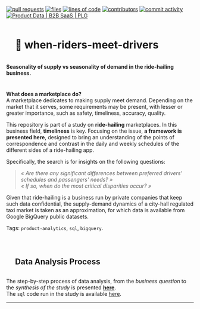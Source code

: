 <!-- [![Stars](https://img.shields.io/github/stars/isis-santos-costa/when-riders-meet-drivers?style=social)](https://github.com/isis-santos-costa/when-riders-meet-drivers/)  -->
[![pull requests](https://img.shields.io/github/issues-pr-closed/isis-santos-costa/when-riders-meet-drivers?color=brightgreen)](https://github.com/isis-santos-costa/when-riders-meet-drivers/pulls?q=is%3Apr)
[![files](https://img.shields.io/github/directory-file-count/isis-santos-costa/when-riders-meet-drivers)](https://github.com/isis-santos-costa/when-riders-meet-drivers/)
[![lines of code](https://img.shields.io/tokei/lines/github/isis-santos-costa/when-riders-meet-drivers?color=purple)](https://github.com/isis-santos-costa/when-riders-meet-drivers/)
[![contributors](https://img.shields.io/github/contributors/isis-santos-costa/when-riders-meet-drivers?color=lightgrey)](https://www.linkedin.com/in/isis-santos-costa/)
[![commit activity](https://img.shields.io/github/commit-activity/m/isis-santos-costa/when-riders-meet-drivers)](https://github.com/isis-santos-costa/when-riders-meet-drivers/)
[![Product Data | B2B SaaS | PLG](https://img.shields.io/badge/product%20data%20%7C%20b2b%20saas%20%7C%20plg-%E2%98%95-purple)](https://www.linkedin.com/in/isis-santos-costa/)   

<div id="user-content-toc"><ul><summary><h1 style="display: inline-block;">🚖 when-riders-meet-drivers</h1></summary></ul></div>
<b>Seasonality of supply vs seasonality of demand in the ride-hailing business.  </b>

<!-- ------------------------------------------------------------------------------------------------------------------------------------ -->
<!-- Illustration -->
<!-- ![ride-hailing-1](https://user-images.githubusercontent.com/58894233/232349913-2782cbc6-2e31-4219-8e97-61abd0ce4bf0.png) -->

#


<!-- ------------------------------------------------------------------------------------------------------------------------------------ -->
<!-- Intro -->

**What does a marketplace do?**  
A marketplace dedicates to making supply meet demand. Depending on the market that it serves, some requirements may be present, with lesser or greater importance, such as safety, timeliness, accuracy, quality.  

This repository is part of a study on **ride-hailing** marketplaces. In this business field, **timeliness** is key. Focusing on the issue, **a framework is presented here**, designed to bring an understanding of the points of correspondence and contrast in the daily and weekly schedules of the different sides of a ride-hailing app.  

Specifically, the search is for insights on the following questions:  

> <i> « Are there any significant differences between preferred drivers' schedules and passengers' needs? » </i>  
> <i> « If so, when do the most critical disparities occur? » </i> 

Given that ride-hailing is a business run by private companies that keep such data confidential, the supply-demand dynamics of a city-hall regulated taxi market is taken as an approximation, for which data is available from Google BigQuery public datasets.

Tags: `product-analytics`, `sql`, `bigquery`.

<!--  # -->

<!-- ------------------------------------------------------------------------------------------------------------------------------------ -->

#

<!-- ------------------------------------------------------------------------------------------------------------------------------------ -->
<!-- Data Analysis Process -->

<div id="user-content-toc"><ul><summary><h2 style="display: inline-block;">Data Analysis Process</h2></summary></ul></div>

The step-by-step process of data analysis, from the *business question* to the *synthesis of the study* is presented **[here](data-analysis.md)**.  
The `sql` code run in the study is available [here](when-riders-meet-drivers.sql).  

___


